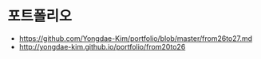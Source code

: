 # 포트폴리오

* https://github.com/Yongdae-Kim/portfolio/blob/master/from26to27.md
* http://yongdae-kim.github.io/portfolio/from20to26
